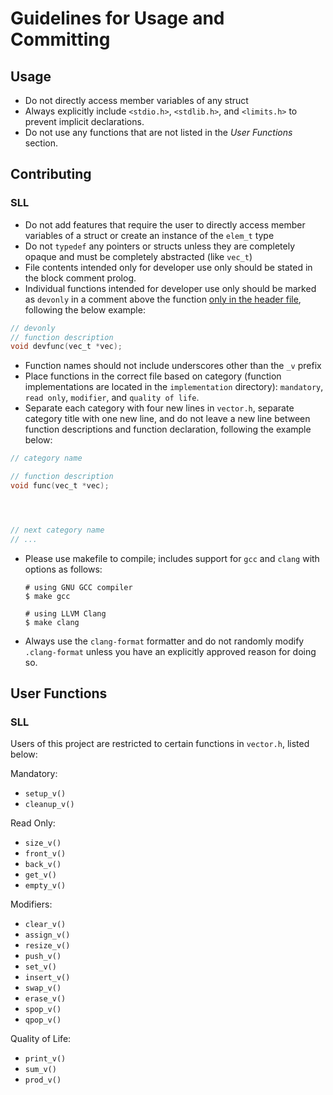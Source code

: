 # Guidelines for Usage and Committing

## Usage

- Do not directly access member variables of any struct
- Always explicitly include `<stdio.h>`, `<stdlib.h>`, and `<limits.h>` to prevent implicit declarations.
- Do not use any functions that are not listed in the <i>User Functions</i> section.

## Contributing

### SLL

- Do not add features that require the user to directly access member variables of a struct or create an instance of the `elem_t` type
- Do not `typedef` any pointers or structs unless they are completely opaque and must be completely abstracted (like `vec_t`)
- File contents intended only for developer use only should be stated in the block comment prolog.
- Individual functions intended for developer use only should be marked as `devonly` in a comment above the function <u>only in the header file</u>, following the below example:

```c
// devonly
// function description
void devfunc(vec_t *vec);
```

- Function names should not include underscores other than the `_v` prefix
- Place functions in the correct file based on category (function implementations are located in the `implementation` directory): `mandatory`, `read only`, `modifier`, and `quality of life`.
- Separate each category with four new lines in `vector.h`, separate category title with one new line, and do not leave a new line between function descriptions and function declaration, following the example below:

```c
// category name

// function description
void func(vec_t *vec);




// next category name
// ...
```

- Please use makefile to compile; includes support for `gcc` and `clang` with options as follows:

    ```
    # using GNU GCC compiler
    $ make gcc

    # using LLVM Clang
    $ make clang
    ```

- Always use the `clang-format` formatter and do not randomly modify `.clang-format` unless you have an explicitly approved reason for doing so.

## User Functions

### SLL

Users of this project are restricted to certain functions in `vector.h`, listed below:

Mandatory:

- `setup_v()`
- `cleanup_v()`

Read Only:

- `size_v()`
- `front_v()`
- `back_v()`
- `get_v()`
- `empty_v()`

Modifiers:

- `clear_v()`
- `assign_v()`
- `resize_v()`
- `push_v()`
- `set_v()`
- `insert_v()`
- `swap_v()`
- `erase_v()`
- `spop_v()`
- `qpop_v()`

Quality of Life:

- `print_v()`
- `sum_v()`
- `prod_v()`
